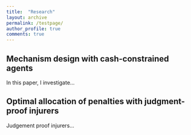 ```yaml
---
title:  "Research"
layout: archive
permalink: /testpage/
author_profile: true
comments: true
---
```


## Mechanism design with cash-constrained agents

In this paper, I investigate...

## Optimal allocation of penalties with judgment-proof injurers

Judgement proof injurers...
